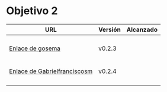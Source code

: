 # Objetivo 2

| URL                                                                         | Versión | Alcanzado |
|-----------------------------------------------------------------------------|---------|-----------|
| <!-- Enlace de jacarmona364 -->                                             |         |           |
| <!-- Enlace de nachoescalona -->                                            |         |           |
| <!-- Enlace de oscar0310 -->                                                |         |           |
| <!-- Enlace de G G J Á -->                                                  |         |           |
| [Enlace de gosema](https://github.com/jacarmona364/UniFit/pull/6)           | v0.2.3  |           |
| <!-- Enlace de gabrielherreraloz -->                                        |         |           |
| <!-- Enlace de L C L -->                                                    |         |           |
| <!-- Enlace de jorgelopez-ugr -->                                           |         |           |
| <!-- Enlace de M S D L L -->                                                |         |           |
| <!-- Enlace de chelunike -->                                                |         |           |
| <!-- Enlace de vpedrosa -->                                                 |         |           |
| [Enlace de Gabrielfranciscosm](https://github.com/oscar0310/IV25-26/pull/8) | v0.2.4  |           |
| <!-- Enlace de S H G -->                                                    |         |           |
| <!-- Enlace de V H -->                                                      |         |           |
| <!-- Enlace de V G H -->                                                    |         |           |
| <!-- Enlace de Y L -->                                                      |         |           |
